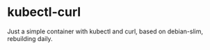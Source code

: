 # kubectl-curl

Just a simple container with kubectl and curl, based on debian-slim, rebuilding daily.
